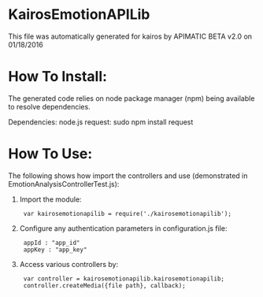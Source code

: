 KairosEmotionAPILib
=================
This file was automatically generated for kairos by APIMATIC BETA v2.0 on 01/18/2016


How To Install: 
=============
The generated code relies on node package manager (npm) being available to resolve dependencies.

Dependencies:
node.js
request: sudo npm install request

  
How To Use:
===========
The following shows how import the controllers and use (demonstrated in EmotionAnalysisControllerTest.js):

1) Import the module:

        var kairosemotionapilib = require('./kairosemotionapilib');

2) Configure any authentication parameters in configuration.js file:

		appId : "app_id"
        appKey : "app_key"

3) Access various controllers by:

        var controller = kairosemotionapilib.kairosemotionapilib;
        controller.createMedia({file path}, callback);


    

